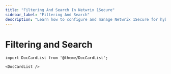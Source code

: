 ```yaml
---
title: "Filtering And Search In Netwrix 1Secure"
sidebar_label: "Filtering And Search"
description: "Learn how to configure and manage Netwrix 1Secure for hybrid security. This guide covers setup, monitoring, and analytics to help secure cloud and on prem data"
---
```


# Filtering and Search

```mdx-code-block
import DocCardList from '@theme/DocCardList';

<DocCardList />
```
